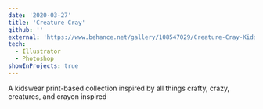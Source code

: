 ```yaml
---
date: '2020-03-27'
title: 'Creature Cray'
github: ''
external: 'https://www.behance.net/gallery/108547029/Creature-Cray-Kidswear-Print-Design'
tech:
  - Illustrator
  - Photoshop
showInProjects: true
---
```


A kidswear print-based collection inspired by all things crafty, crazy, creatures, and crayon inspired

